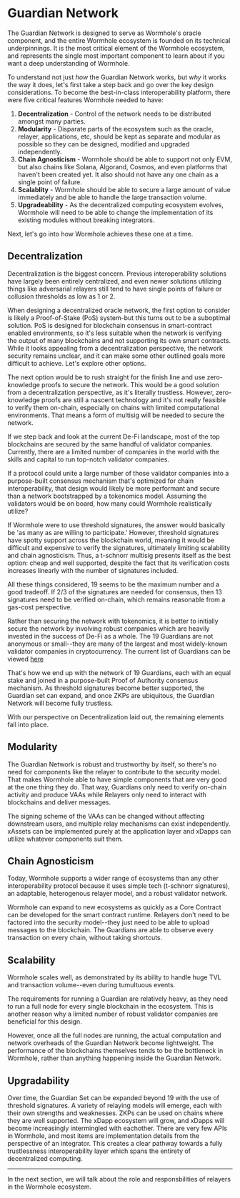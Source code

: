 # Guardian Network

The Guardian Network is designed to serve as Wormhole's oracle component, and the entire Wormhole ecosystem is founded on its technical underpinnings. It is the most critical element of the Wormhole ecosystem, and represents the single most important component to learn about if you want a deep understanding of Wormhole.

To understand not just _how_ the Guardian Network works, but _why_ it works the way it does, let's first take a step back and go over the key design considerations. To become the best-in-class interoperability platform, there were five critical features Wormhole needed to have:

1. **Decentralization** - Control of the network needs to be distributed amongst many parties.
2. **Modularity** - Disparate parts of the ecosystem such as the oracle, relayer, applications, etc, should be kept as separate and modular as possible so they can be designed, modified and upgraded independently.
3. **Chain Agnosticism** - Wormhole should be able to support not only EVM, but also chains like Solana, Algorand, Cosmos, and even platforms that haven't been created yet. It also should not have any one chain as a single point of failure.
4. **Scalablity** - Wormhole should be able to secure a large amount of value immediately and be able to handle the large transaction volume.
5. **Upgradeability** - As the decentralized computing ecosystem evolves, Wormhole will need to be able to change the implementation of its existing modules without breaking integrators.

Next, let's go into how Wormhole achieves these one at a time.

## Decentralization

Decentralization is the biggest concern. Previous interoperability solutions have largely been entirely centralized, and even newer solutions utilizing things like adversarial relayers still tend to have single points of failure or collusion thresholds as low as 1 or 2.

When designing a decentralized oracle network, the first option to consider is likely a Proof-of-Stake (PoS) system-but this turns out to be a suboptimal solution. PoS is designed for blockchain consensus in smart-contract enabled environments, so it's less suitable when the network is verifying the output of many blockchains and not supporting its own smart contracts. While it looks appealing from a decentralization perspective, the network security remains unclear, and it can make some other outlined goals more difficult to achieve. Let's explore other options.

The next option would be to rush straight for the finish line and use zero-knowledge proofs to secure the network. This would be a good solution from a decentralization perspective, as it's literally trustless. However, zero-knowledge proofs are still a nascent technology and it's not really feasible to verify them on-chain, especially on chains with limited computational environments. That means a form of multisig will be needed to secure the network.

If we step back and look at the current De-Fi landscape, most of the top blockchains are secured by the same handful of validator companies. Currently, there are a limited number of companies in the world with the skills and capital to run top-notch validator companies.

If a protocol could unite a large number of those validator companies into a purpose-built consensus mechanism that's optimized for chain interoperability, that design would likely be more performant and secure than a network bootstrapped by a tokenomics model. Assuming the validators would be on board, how many could Wormhole realistically utilize?

If Wormhole were to use threshold signatures, the answer would basically be 'as many as are willing to participate.' However, threshold signatures have spotty support across the blockchain world, meaning it would be difficult and expensive to verify the signatures, ultimately limiting scalability and chain agnosticism. Thus, a t-schnorr multisig presents itself as the best option: cheap and well supported, despite the fact that its verification costs increases linearly with the number of signatures included.

All these things considered, 19 seems to be the maximum number and a good tradeoff. If 2/3 of the signatures are needed for consensus, then 13 signatures need to be verified on-chain, which remains reasonable from a gas-cost perspective.

Rather than securing the network with tokenomics, it is better to initially secure the network by involving robust companies which are heavily invested in the success of De-Fi as a whole. The 19 Guardians are not anonymous or small--they are many of the largest and most widely-known validator companies in cryptocurrency. The current list of Guardians can be viewed [here](https://wormhole.com/network/)

That's how we end up with the network of 19 Guardians, each with an equal stake and joined in a purpose-built Proof of Authority consensus mechanism. As threshold signatures become better supported, the Guardian set can expand, and once ZKPs are ubiquitous, the Guardian Network will become fully trustless.

With our perspective on Decentralization laid out, the remaining elements fall into place.

## Modularity

The Guardian Network is robust and trustworthy by itself, so there's no need for components like the relayer to contribute to the security model. That makes Wormhole able to have simple components that are very good at the one thing they do. That way, Guardians only need to verify on-chain activity and produce VAAs while Relayers only need to interact with blockchains and deliver messages.

The signing scheme of the VAAs can be changed without affecting downstream users, and multiple relay mechanisms can exist independently. xAssets can be implemented purely at the application layer and xDapps can utilize whatever components suit them.

## Chain Agnosticism

Today, Wormhole supports a wider range of ecosystems than any other interoperability protocol because it uses simple tech (t-schnorr signatures), an adaptable, heterogenous relayer model, and a robust validator network.

Wormhole can expand to new ecosystems as quickly as a Core Contract can be developed for the smart contract runtime. Relayers don't need to be factored into the security model--they just need to be able to upload messages to the blockchain. The Guardians are able to observe every transaction on every chain, without taking shortcuts.

## Scalability

Wormhole scales well, as demonstrated by its ability to handle huge TVL and transaction volume--even during tumultuous events.

The requirements for running a Guardian are relatively heavy, as they need to run a full node for every single blockchain in the ecosystem. This is another reason why a limited number of robust validator companies are beneficial for this design.

However, once all the full nodes are running, the actual computation and network overheads of the Guardian Network become lightweight. The performance of the blockchains themselves tends to be the bottleneck in Wormhole, rather than anything happening inside the Guardian Network.

## Upgradability

Over time, the Guardian Set can be expanded beyond 19 with the use of threshold signatures. A variety of relaying models will emerge, each with their own strengths and weaknesses. ZKPs can be used on chains where they are well supported. The xDapp ecosystem will grow, and xDapps will become increasingly intermingled with eachother. There are very few APIs in Wormhole, and most items are implementation details from the perspective of an integrator. This creates a clear pathway towards a fully trustlessness interoperability layer which spans the entirety of decentralized computing.

---

In the next section, we will talk about the role and responsbilities of relayers in the Wormhole ecosystem.
